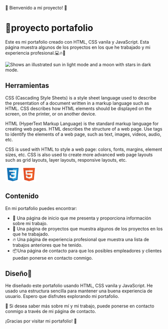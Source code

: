 🌟 Bienvenido a mi proyecto! 🌟

# 📝proyecto portafolio

Este es mi portafolio creado con HTML, CSS vanila y JavaScript. Esta página muestra algunos de los proyectos en los que he trabajado y mi experiencia profesional.💻🔥🚀

<picture>
    <source media="(prefers-color-scheme: dark)" srcset="/assets/img/imgr1.jpeg">
    <source media="(prefers-color-scheme: light)" srcset="/assets/img/imgr2.jpeg">
    <img alt="Shows an illustrated sun in light mode and a moon with stars in dark mode." src="https://user-images.githubusercontent.com/25423296/163456779-a8556205-d0a5-45e2-ac17-42d089e3c3f8.png">
</picture>

## Herramientas

CSS (Cascading Style Sheets) is a style sheet language used to describe the presentation of a document written in a markup language such as HTML. CSS describes how HTML elements should be displayed on the screen, on the printer, or on another device.

HTML (HyperText Markup Language) is the standard markup language for creating web pages. HTML describes the structure of a web page. Use tags to identify the elements of a web page, such as text, images, videos, audio, etc.

CSS is used with HTML to style a web page: colors, fonts, margins, element sizes, etc. CSS is also used to create more advanced web page layouts such as grid layouts, layer layouts, responsive layouts, etc.

![This is an image](/assets/img/css-logo.svg)
![This is an image](/assets/img/html-logo.svg)

## Contenido

En mi portafolio puedes encontrar:

- 🦊 Una página de inicio que me presenta y proporciona información sobre mi trabajo.
- 🤖 Una página de proyectos que muestra algunos de los proyectos en los que he trabajado.
- 🔥 Una página de experiencia profesional que muestra una lista de trabajos anteriores que       he tenido.
- 📦Una página de contacto para que los posibles empleadores y clientes puedan ponerse en        contacto conmigo.

## Diseño🚀

He diseñado este portafolio usando HTML, CSS vanila y JavaScript. He usado una estructura sencilla para mantener una buena experiencia de usuario. Espero que disfrutes explorando mi portafolio.

🤝 Si desea saber más sobre mí y mi trabajo, puede ponerse en contacto conmigo a través de mi página de contacto.

¡Gracias por visitar mi portafolio! 🙌
